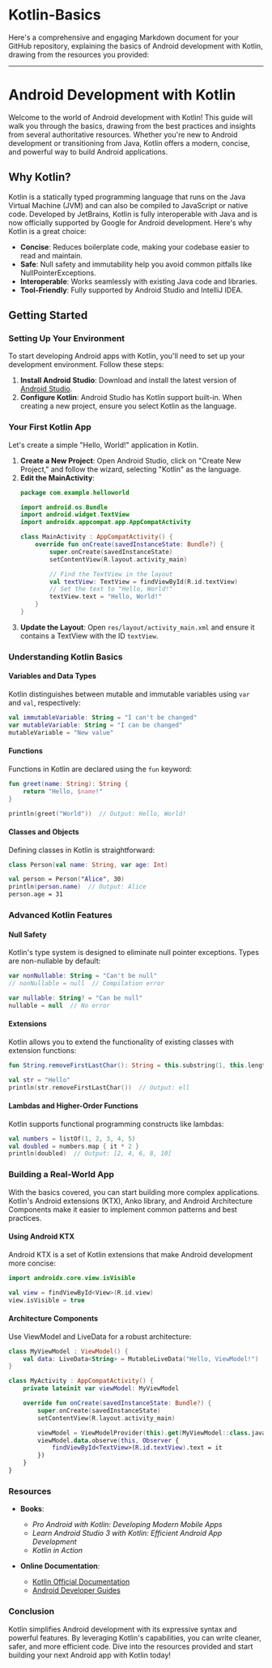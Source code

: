 # Kotlin-Basics
Here's a comprehensive and engaging Markdown document for your GitHub repository, explaining the basics of Android development with Kotlin, drawing from the resources you provided:

---

# Android Development with Kotlin

Welcome to the world of Android development with Kotlin! This guide will walk you through the basics, drawing from the best practices and insights from several authoritative resources. Whether you're new to Android development or transitioning from Java, Kotlin offers a modern, concise, and powerful way to build Android applications.

## Why Kotlin?

Kotlin is a statically typed programming language that runs on the Java Virtual Machine (JVM) and can also be compiled to JavaScript or native code. Developed by JetBrains, Kotlin is fully interoperable with Java and is now officially supported by Google for Android development. Here's why Kotlin is a great choice:

- **Concise**: Reduces boilerplate code, making your codebase easier to read and maintain.
- **Safe**: Null safety and immutability help you avoid common pitfalls like NullPointerExceptions.
- **Interoperable**: Works seamlessly with existing Java code and libraries.
- **Tool-Friendly**: Fully supported by Android Studio and IntelliJ IDEA.

## Getting Started

### Setting Up Your Environment

To start developing Android apps with Kotlin, you'll need to set up your development environment. Follow these steps:

1. **Install Android Studio**: Download and install the latest version of [Android Studio](https://developer.android.com/studio).
2. **Configure Kotlin**: Android Studio has Kotlin support built-in. When creating a new project, ensure you select Kotlin as the language.

### Your First Kotlin App

Let's create a simple "Hello, World!" application in Kotlin.

1. **Create a New Project**: Open Android Studio, click on "Create New Project," and follow the wizard, selecting "Kotlin" as the language.
2. **Edit the MainActivity**:
   ```kotlin
   package com.example.helloworld

   import android.os.Bundle
   import android.widget.TextView
   import androidx.appcompat.app.AppCompatActivity

   class MainActivity : AppCompatActivity() {
       override fun onCreate(savedInstanceState: Bundle?) {
           super.onCreate(savedInstanceState)
           setContentView(R.layout.activity_main)

           // Find the TextView in the layout
           val textView: TextView = findViewById(R.id.textView)
           // Set the text to "Hello, World!"
           textView.text = "Hello, World!"
       }
   }
   ```
3. **Update the Layout**: Open `res/layout/activity_main.xml` and ensure it contains a TextView with the ID `textView`.

### Understanding Kotlin Basics

#### Variables and Data Types

Kotlin distinguishes between mutable and immutable variables using `var` and `val`, respectively:
```kotlin
val immutableVariable: String = "I can't be changed"
var mutableVariable: String = "I can be changed"
mutableVariable = "New value"
```

#### Functions

Functions in Kotlin are declared using the `fun` keyword:
```kotlin
fun greet(name: String): String {
    return "Hello, $name!"
}

println(greet("World"))  // Output: Hello, World!
```

#### Classes and Objects

Defining classes in Kotlin is straightforward:
```kotlin
class Person(val name: String, var age: Int)

val person = Person("Alice", 30)
println(person.name)  // Output: Alice
person.age = 31
```

### Advanced Kotlin Features

#### Null Safety

Kotlin's type system is designed to eliminate null pointer exceptions. Types are non-nullable by default:
```kotlin
var nonNullable: String = "Can't be null"
// nonNullable = null  // Compilation error

var nullable: String? = "Can be null"
nullable = null  // No error
```

#### Extensions

Kotlin allows you to extend the functionality of existing classes with extension functions:
```kotlin
fun String.removeFirstLastChar(): String = this.substring(1, this.length - 1)

val str = "Hello"
println(str.removeFirstLastChar())  // Output: ell
```

#### Lambdas and Higher-Order Functions

Kotlin supports functional programming constructs like lambdas:
```kotlin
val numbers = listOf(1, 2, 3, 4, 5)
val doubled = numbers.map { it * 2 }
println(doubled)  // Output: [2, 4, 6, 8, 10]
```

### Building a Real-World App

With the basics covered, you can start building more complex applications. Kotlin's Android extensions (KTX), Anko library, and Android Architecture Components make it easier to implement common patterns and best practices.

#### Using Android KTX

Android KTX is a set of Kotlin extensions that make Android development more concise:
```kotlin
import androidx.core.view.isVisible

val view = findViewById<View>(R.id.view)
view.isVisible = true
```

#### Architecture Components

Use ViewModel and LiveData for a robust architecture:
```kotlin
class MyViewModel : ViewModel() {
    val data: LiveData<String> = MutableLiveData("Hello, ViewModel!")
}

class MyActivity : AppCompatActivity() {
    private lateinit var viewModel: MyViewModel

    override fun onCreate(savedInstanceState: Bundle?) {
        super.onCreate(savedInstanceState)
        setContentView(R.layout.activity_main)

        viewModel = ViewModelProvider(this).get(MyViewModel::class.java)
        viewModel.data.observe(this, Observer {
            findViewById<TextView>(R.id.textView).text = it
        })
    }
}
```

### Resources

- **Books**:
  - *Pro Android with Kotlin: Developing Modern Mobile Apps*
  - *Learn Android Studio 3 with Kotlin: Efficient Android App Development*
  - *Kotlin in Action*
  
- **Online Documentation**:
  - [Kotlin Official Documentation](https://kotlinlang.org/docs/home.html)
  - [Android Developer Guides](https://developer.android.com/guide)

### Conclusion

Kotlin simplifies Android development with its expressive syntax and powerful features. By leveraging Kotlin's capabilities, you can write cleaner, safer, and more efficient code. Dive into the resources provided and start building your next Android app with Kotlin today!
